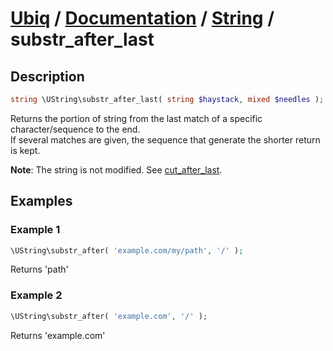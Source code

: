 [Ubiq](https://github.com/Pixel418/Ubiq#readme) / [Documentation](../index.md#readme) / [String](../index.md#string) / substr_after_last
======


Description
-------- 

```php
string \UString\substr_after_last( string $haystack, mixed $needles );
```

Returns the portion of string from the last match of a specific character/sequence to the end. <br>
If several matches are given, the sequence that generate the shorter return is kept.

**Note**: The string is not modified. See [cut_after_last](./cut_after_last.md#readme).



Examples
--------

### Example 1

```php
\UString\substr_after( 'example.com/my/path', '/' );
```
Returns 'path'

### Example 2

```php
\UString\substr_after( 'example.com', '/' );
```
Returns 'example.com'